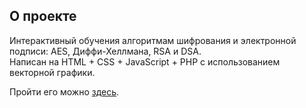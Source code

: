 ## О проекте
Интерактивный обучения алгоритмам шифрования и электронной подписи: AES, Диффи-Хеллмана, RSA и DSA.<br>Написан на HTML + CSS + JavaScript + PHP с использованием векторной графики.

Пройти его можно [здесь](https://course-serv23.rhcloud.com/).
